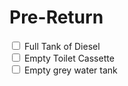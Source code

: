# Pre-Return

<input type="checkbox" /> Full Tank of Diesel<br/>
<input type="checkbox" /> Empty Toilet Cassette<br/>
<input type="checkbox" /> Empty grey water tank<br/>
